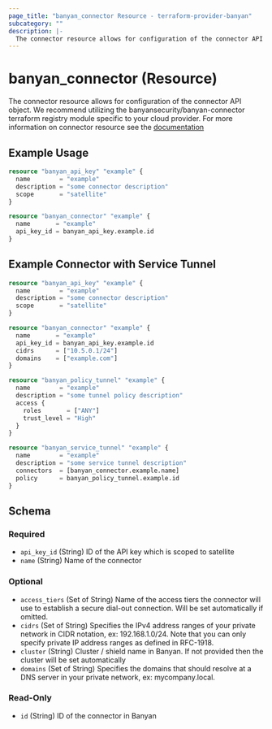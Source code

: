 ```yaml
---
page_title: "banyan_connector Resource - terraform-provider-banyan"
subcategory: ""
description: |-
  The connector resource allows for configuration of the connector API object. We recommend utilizing the banyansecurity/banyan-connector terraform registry module specific to your cloud provider. For more information on connector resource see the documentation https://docs.banyansecurity.io/docs/banyan-components/connector/
---
```


# banyan_connector (Resource)

The connector resource allows for configuration of the connector API object. We recommend utilizing the banyansecurity/banyan-connector terraform registry module specific to your cloud provider. For more information on connector resource see the [documentation](https://docs.banyansecurity.io/docs/banyan-components/connector/)

## Example Usage
```terraform
resource "banyan_api_key" "example" {
  name        = "example"
  description = "some connector description"
  scope       = "satellite"
}

resource "banyan_connector" "example" {
  name       = "example"
  api_key_id = banyan_api_key.example.id
}
```

## Example Connector with Service Tunnel
```terraform
resource "banyan_api_key" "example" {
  name        = "example"
  description = "some connector description"
  scope       = "satellite"
}

resource "banyan_connector" "example" {
  name       = "example"
  api_key_id = banyan_api_key.example.id
  cidrs      = ["10.5.0.1/24"]
  domains    = ["example.com"]
}

resource "banyan_policy_tunnel" "example" {
  name        = "example"
  description = "some tunnel policy description"
  access {
    roles       = ["ANY"]
    trust_level = "High"
  }
}

resource "banyan_service_tunnel" "example" {
  name        = "example"
  description = "some service tunnel description"
  connectors  = [banyan_connector.example.name]
  policy      = banyan_policy_tunnel.example.id
}
```

<!-- schema generated by tfplugindocs -->
## Schema

### Required

- `api_key_id` (String) ID of the API key which is scoped to satellite
- `name` (String) Name of the connector

### Optional

- `access_tiers` (Set of String) Name of the access tiers the connector will use to establish a secure dial-out connection. Will be set automatically if omitted.
- `cidrs` (Set of String) Specifies the IPv4 address ranges of your private network in CIDR notation, ex: 192.168.1.0/24. Note that you can only specify private IP address ranges as defined in RFC-1918.
- `cluster` (String) Cluster / shield name in Banyan. If not provided then the cluster will be set automatically
- `domains` (Set of String) Specifies the domains that should resolve at a DNS server in your private network, ex: mycompany.local.

### Read-Only

- `id` (String) ID of the connector in Banyan

